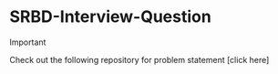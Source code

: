# SRBD-Interview-Question
> [!IMPORTANT]
> Check out the following repository for problem statement [click here]


